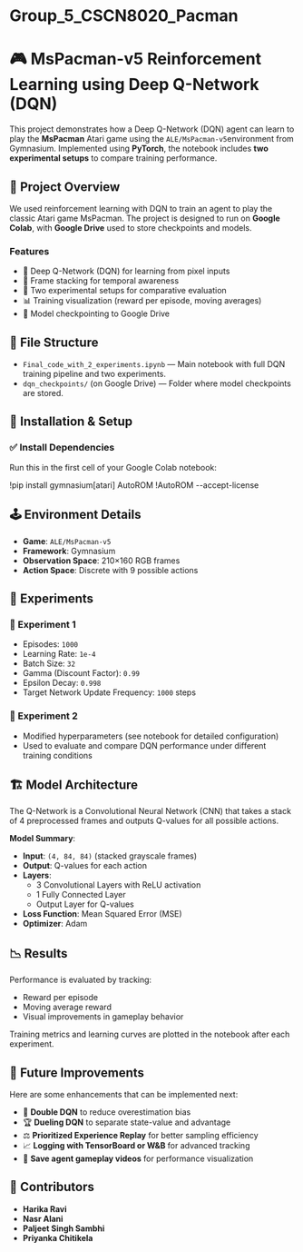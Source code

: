 
# Group_5_CSCN8020_Pacman

# 🎮 MsPacman-v5 Reinforcement Learning using Deep Q-Network (DQN)

This project demonstrates how a Deep Q-Network (DQN) agent can learn to play the **MsPacman** Atari game
using the `ALE/MsPacman-v5`environment from Gymnasium. Implemented using **PyTorch**,
the notebook includes **two experimental setups** to compare training performance.



## 🧠 Project Overview

We used reinforcement learning with DQN to train an agent to play the classic Atari game MsPacman.
The project is designed to run on **Google Colab**, with **Google Drive** used to store checkpoints and models.

### Features
- 🎯 Deep Q-Network (DQN) for learning from pixel inputs
- 🧠 Frame stacking for temporal awareness
- 🧪 Two experimental setups for comparative evaluation
- 📊 Training visualization (reward per episode, moving averages)
- 💾 Model checkpointing to Google Drive


## 📁 File Structure

- `Final_code_with_2_experiments.ipynb` — Main notebook with full DQN training pipeline and two experiments.
- `dqn_checkpoints/` (on Google Drive) — Folder where model checkpoints are stored.



## 🔧 Installation & Setup

### ✅ Install Dependencies

Run this in the first cell of your Google Colab notebook:


!pip install gymnasium[atari] AutoROM
!AutoROM --accept-license


## 🕹️ Environment Details

- **Game**: `ALE/MsPacman-v5`
- **Framework**: Gymnasium
- **Observation Space**: 210×160 RGB frames
- **Action Space**: Discrete with 9 possible actions



## 🧪 Experiments

### 🔁 Experiment 1
- Episodes: `1000`
- Learning Rate: `1e-4`
- Batch Size: `32`
- Gamma (Discount Factor): `0.99`
- Epsilon Decay: `0.998`
- Target Network Update Frequency: `1000` steps

### 🔁 Experiment 2
- Modified hyperparameters (see notebook for detailed configuration)
- Used to evaluate and compare DQN performance under different training conditions


## 🏗️ Model Architecture

The Q-Network is a Convolutional Neural Network (CNN) that takes a stack of 4 preprocessed frames and outputs Q-values for all possible actions.

**Model Summary**:
- **Input**: `(4, 84, 84)` (stacked grayscale frames)
- **Output**: Q-values for each action
- **Layers**:
  - 3 Convolutional Layers with ReLU activation
  - 1 Fully Connected Layer
  - Output Layer for Q-values
- **Loss Function**: Mean Squared Error (MSE)
- **Optimizer**: Adam


## 📉 Results

Performance is evaluated by tracking:
- Reward per episode
- Moving average reward
- Visual improvements in gameplay behavior

Training metrics and learning curves are plotted in the notebook after each experiment.



## 🚀 Future Improvements

Here are some enhancements that can be implemented next:
- 🔁 **Double DQN** to reduce overestimation bias
- 🏆 **Dueling DQN** to separate state-value and advantage
- ⚖️ **Prioritized Experience Replay** for better sampling efficiency
- 📈 **Logging with TensorBoard or W&B** for advanced tracking
- 📼 **Save agent gameplay videos** for performance visualization




## 🤝 Contributors

- **Harika Ravi**
- **Nasr Alani**
- **Paljeet Singh Sambhi**   
- **Priyanka Chitikela**

